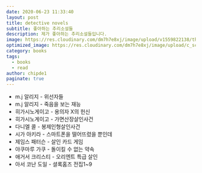 ```yaml
---
date: 2020-06-23 11:33:40
layout: post
title: detective novels
subtitle: 좋아하는 추리소설들
description: 제가 좋아하는 추리소설들입니다.
image: https://res.cloudinary.com/dm7h7e8xj/image/upload/v1559822138/theme9_v273a9.jpg
optimized_image: https://res.cloudinary.com/dm7h7e8xj/image/upload/c_scale,w_380/v1559822138/theme9_v273a9.jpg
category: books
tags:
  - books
  - read
author: chipde1
paginate: true
---
```


- m.j 알리지 - 위선자들
- m.j 알리지 - 죽음을 보는 재능
- 히가시노게이고 - 용의자 X의 헌신
- 히가시노게이고 - 가면산장살인사건
- 다니엘 콜 - 봉제인형살인사건
- 시가 아키라 - 스마트폰을 떨어뜨렸을 뿐인데
- 제임스 패터슨 - 살인 카드 게임
- 야쿠마루 가쿠 - 돌이킬 수 없는 약속
- 애거서 크리스티 - 오리엔트 특급 살인
- 아서 코난 도일 - 셜록홈즈 전집1~9
